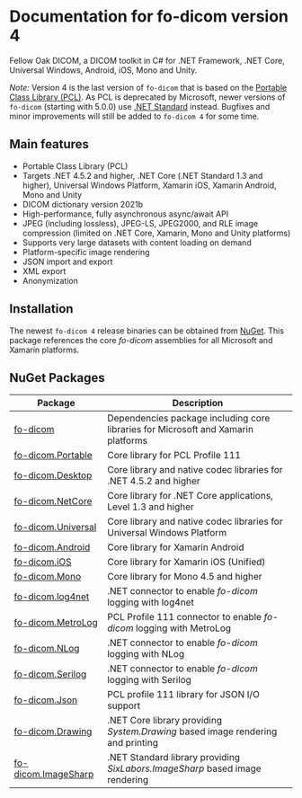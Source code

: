 # Documentation for fo-dicom version 4

Fellow Oak DICOM, a DICOM toolkit in C# for .NET Framework, .NET Core, Universal Windows, Android, iOS, Mono and Unity.

_Note:_
Version 4 is the last version of `fo-dicom` that is based on the
[Portable Class Library (PCL)](https://docs.microsoft.com/en-us/xamarin/cross-platform/app-fundamentals/pcl).
As PCL is deprecated by Microsoft, newer versions of `fo-dicom` (starting with 5.0.0) use 
[.NET Standard](https://docs.microsoft.com/en-us/xamarin/cross-platform/app-fundamentals/net-standard) instead.
Bugfixes and minor improvements will still be added to `fo-dicom 4` for some time.

## Main features
- Portable Class Library (PCL)
- Targets .NET 4.5.2 and higher, .NET Core (.NET Standard 1.3 and higher), Universal Windows Platform, Xamarin iOS, Xamarin Android, Mono and Unity 
- DICOM dictionary version 2021b
- High-performance, fully asynchronous async/await API
- JPEG (including lossless), JPEG-LS, JPEG2000, and RLE image compression (limited on .NET Core, Xamarin, Mono and Unity platforms)
- Supports very large datasets with content loading on demand
- Platform-specific image rendering
- JSON import and export
- XML export
- Anonymization

## Installation
The newest `fo-dicom 4` release binaries can be obtained from [NuGet](https://www.nuget.org/packages/fo-dicom/4.0.8).
This package references the core *fo-dicom* assemblies for all Microsoft and Xamarin platforms.

## NuGet Packages

Package | Description
------- | -----------
[fo-dicom](https://www.nuget.org/packages/fo-dicom/) | Dependencies package including core libraries for Microsoft and Xamarin platforms
[fo-dicom.Portable](https://www.nuget.org/packages/fo-dicom.Portable/) | Core library for PCL Profile 111
[fo-dicom.Desktop](https://www.nuget.org/packages/fo-dicom.Desktop/) | Core library and native codec libraries for .NET 4.5.2 and higher
[fo-dicom.NetCore](https://www.nuget.org/packages/fo-dicom.NetCore/) | Core library for .NET Core applications, Level 1.3 and higher
[fo-dicom.Universal](https://www.nuget.org/packages/fo-dicom.Universal/) | Core library and native codec libraries for Universal Windows Platform
[fo-dicom.Android](https://www.nuget.org/packages/fo-dicom.Android/) | Core library for Xamarin Android
[fo-dicom.iOS](https://www.nuget.org/packages/fo-dicom.iOS/) | Core library for Xamarin iOS (Unified)
[fo-dicom.Mono](https://www.nuget.org/packages/fo-dicom.Mono/) | Core library for Mono 4.5 and higher
[fo-dicom.log4net](https://www.nuget.org/packages/fo-dicom.log4net/) | .NET connector to enable *fo-dicom* logging with log4net
[fo-dicom.MetroLog](https://www.nuget.org/packages/fo-dicom.MetroLog/) | PCL Profile 111 connector to enable *fo-dicom* logging with MetroLog
[fo-dicom.NLog](https://www.nuget.org/packages/fo-dicom.NLog/) | .NET connector to enable *fo-dicom* logging with NLog
[fo-dicom.Serilog](https://www.nuget.org/packages/fo-dicom.Serilog/) | .NET connector to enable *fo-dicom* logging with Serilog
[fo-dicom.Json](https://www.nuget.org/packages/fo-dicom.Json/) | PCL profile 111 library for JSON I/O support
[fo-dicom.Drawing](https://www.nuget.org/packages/fo-dicom.Drawing/) | .NET Core library providing *System.Drawing* based image rendering and printing
[fo-dicom.ImageSharp](https://www.nuget.org/packages/fo-dicom.ImageSharp/) | .NET Standard library providing *SixLabors.ImageSharp* based image rendering
